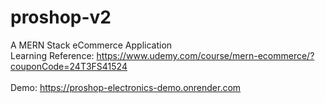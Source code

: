 # proshop-v2
A MERN Stack eCommerce Application \
Learning Reference: https://www.udemy.com/course/mern-ecommerce/?couponCode=24T3FS41524 \
\
Demo: https://proshop-electronics-demo.onrender.com